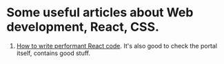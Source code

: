 # Some useful articles about Web development, React, CSS.

1. [How to write performant React code](https://www.developerway.com/posts/how-to-write-performant-react-code). It's also good to check the portal itself, contains good stuff.
